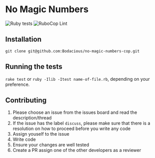 # No Magic Numbers

![Ruby tests](https://github.com/bodacious/rubocop-magic_numbers/actions/workflows/ruby.yml/badge.svg)
![RuboCop Lint](https://github.com/bodacious/rubocop-magic_numbers/actions/workflows/rubocop.yml/badge.svg)


## Installation

`git clone git@github.com:Bodacious/no-magic-numbers-cop.git`

## Running the tests

`rake test` or `ruby -Ilib -Itest name-of-file.rb`, depending on your preference.

## Contributing

1. Please choose an issue from the issues board and read the description/thread
2. If the issue has the label `discuss`, please make sure that there is a resolution on how to proceed before you write any code
3. Assign youself to the issue
4. Write code
5. Ensure your changes are well tested
6. Create a PR assign one of the other developers as a reviewer

